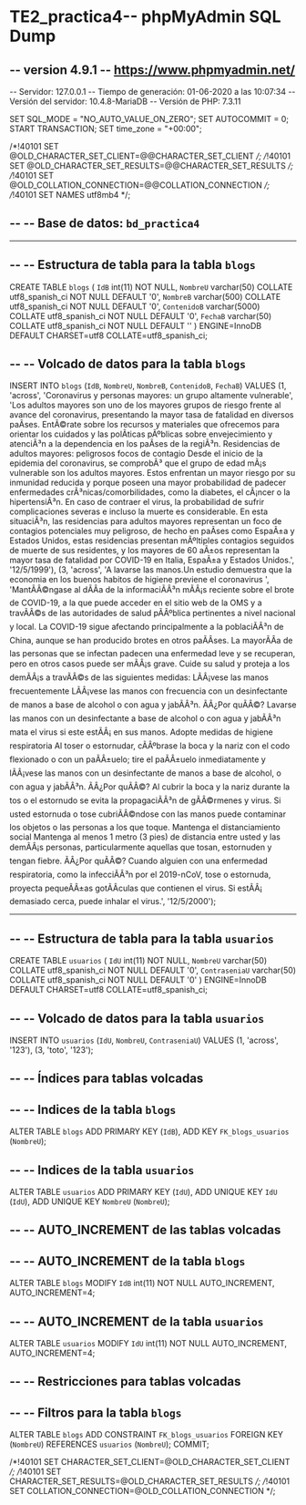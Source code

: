 # TE2_practica4-- phpMyAdmin SQL Dump
-- version 4.9.1
-- https://www.phpmyadmin.net/
--
-- Servidor: 127.0.0.1
-- Tiempo de generación: 01-06-2020 a las 10:07:34
-- Versión del servidor: 10.4.8-MariaDB
-- Versión de PHP: 7.3.11

SET SQL_MODE = "NO_AUTO_VALUE_ON_ZERO";
SET AUTOCOMMIT = 0;
START TRANSACTION;
SET time_zone = "+00:00";


/*!40101 SET @OLD_CHARACTER_SET_CLIENT=@@CHARACTER_SET_CLIENT */;
/*!40101 SET @OLD_CHARACTER_SET_RESULTS=@@CHARACTER_SET_RESULTS */;
/*!40101 SET @OLD_COLLATION_CONNECTION=@@COLLATION_CONNECTION */;
/*!40101 SET NAMES utf8mb4 */;

--
-- Base de datos: `bd_practica4`
--

-- --------------------------------------------------------

--
-- Estructura de tabla para la tabla `blogs`
--

CREATE TABLE `blogs` (
  `IdB` int(11) NOT NULL,
  `NombreU` varchar(50) COLLATE utf8_spanish_ci NOT NULL DEFAULT '0',
  `NombreB` varchar(500) COLLATE utf8_spanish_ci NOT NULL DEFAULT '0',
  `ContenidoB` varchar(5000) COLLATE utf8_spanish_ci NOT NULL DEFAULT '0',
  `FechaB` varchar(50) COLLATE utf8_spanish_ci NOT NULL DEFAULT ''
) ENGINE=InnoDB DEFAULT CHARSET=utf8 COLLATE=utf8_spanish_ci;

--
-- Volcado de datos para la tabla `blogs`
--

INSERT INTO `blogs` (`IdB`, `NombreU`, `NombreB`, `ContenidoB`, `FechaB`) VALUES
(1, 'across', 'Coronavirus y personas mayores: un grupo altamente vulnerable', 'Los adultos mayores son uno de los mayores grupos de riesgo frente al avance del coronavirus, presentando la mayor tasa de fatalidad en diversos paÃ­ses. EntÃ©rate sobre los recursos y materiales que ofrecemos para orientar los cuidados y las polÃ­ticas pÃºblicas sobre envejecimiento y atenciÃ³n a la dependencia en los paÃ­ses de la regiÃ³n.  Residencias de adultos mayores: peligrosos focos de contagio Desde el inicio de la epidemia del coronavirus, se comprobÃ³ que el grupo de edad mÃ¡s vulnerable son los adultos mayores. Estos enfrentan un mayor riesgo por su inmunidad reducida y porque poseen una mayor probabilidad de padecer enfermedades crÃ³nicas/comorbilidades, como la diabetes, el cÃ¡ncer o la hipertensiÃ³n. En caso de contraer el virus, la probabilidad de sufrir complicaciones severas e incluso la muerte es considerable. En esta situaciÃ³n, las residencias para adultos mayores representan un foco de contagios potenciales muy peligroso, de hecho en  paÃ­ses como EspaÃ±a y Estados Unidos, estas residencias  presentan mÃºltiples contagios seguidos de muerte de sus residentes, y los mayores de 60 aÃ±os representan la mayor tasa de fatalidad por COVID-19 en Italia, EspaÃ±a y Estados Unidos.', '12/5/1999'),
(3, 'across', 'A lavarse las manos.Un estudio demuestra que la economia en los buenos habitos de higiene previene el coronavirus ', 'MantÃÂ©ngase al dÃÂ­a de la informaciÃÂ³n mÃÂ¡s reciente sobre el brote de COVID-19, a la que puede acceder en el sitio web de la OMS y a travÃÂ©s de las autoridades de salud pÃÂºblica pertinentes a nivel nacional y local. La COVID-19 sigue afectando principalmente a la poblaciÃÂ³n de China, aunque se han producido brotes en otros paÃÂ­ses. La mayorÃÂ­a de las personas que se infectan padecen una enfermedad leve y se recuperan, pero en otros casos puede ser mÃÂ¡s grave. Cuide su salud y proteja a los demÃÂ¡s a travÃÂ©s de las siguientes medidas:  LÃÂ¡vese las manos frecuentemente LÃÂ¡vese las manos con frecuencia con un desinfectante de manos a base de alcohol o con agua y jabÃÂ³n.  ÃÂ¿Por quÃÂ©? Lavarse las manos con un desinfectante a base de alcohol o con agua y jabÃÂ³n mata el virus si este estÃÂ¡ en sus manos.  Adopte medidas de higiene respiratoria Al toser o estornudar, cÃÂºbrase la boca y la nariz con el codo flexionado o con un paÃÂ±uelo; tire el paÃÂ±uelo inmediatamente y lÃÂ¡vese las manos con un desinfectante de manos a base de alcohol, o con agua y jabÃÂ³n.  ÃÂ¿Por quÃÂ©? Al cubrir la boca y la nariz durante la tos o el estornudo se evita la propagaciÃÂ³n de gÃÂ©rmenes y virus. Si usted estornuda o tose cubriÃÂ©ndose con las manos puede contaminar los objetos o las personas a los que toque.  Mantenga el distanciamiento social Mantenga al menos 1 metro (3 pies) de distancia entre usted y las demÃÂ¡s personas, particularmente aquellas que tosan, estornuden y tengan fiebre.  ÃÂ¿Por quÃÂ©? Cuando alguien con una enfermedad respiratoria, como la infecciÃÂ³n por el 2019-nCoV, tose o estornuda, proyecta pequeÃÂ±as gotÃÂ­culas que contienen el virus. Si estÃÂ¡ demasiado cerca, puede inhalar el virus.', '12/5/2000');

-- --------------------------------------------------------

--
-- Estructura de tabla para la tabla `usuarios`
--

CREATE TABLE `usuarios` (
  `IdU` int(11) NOT NULL,
  `NombreU` varchar(50) COLLATE utf8_spanish_ci NOT NULL DEFAULT '0',
  `ContraseniaU` varchar(50) COLLATE utf8_spanish_ci NOT NULL DEFAULT '0'
) ENGINE=InnoDB DEFAULT CHARSET=utf8 COLLATE=utf8_spanish_ci;

--
-- Volcado de datos para la tabla `usuarios`
--

INSERT INTO `usuarios` (`IdU`, `NombreU`, `ContraseniaU`) VALUES
(1, 'across', '123'),
(3, 'toto', '123');

--
-- Índices para tablas volcadas
--

--
-- Indices de la tabla `blogs`
--
ALTER TABLE `blogs`
  ADD PRIMARY KEY (`IdB`),
  ADD KEY `FK_blogs_usuarios` (`NombreU`);

--
-- Indices de la tabla `usuarios`
--
ALTER TABLE `usuarios`
  ADD PRIMARY KEY (`IdU`),
  ADD UNIQUE KEY `IdU` (`IdU`),
  ADD UNIQUE KEY `NombreU` (`NombreU`);

--
-- AUTO_INCREMENT de las tablas volcadas
--

--
-- AUTO_INCREMENT de la tabla `blogs`
--
ALTER TABLE `blogs`
  MODIFY `IdB` int(11) NOT NULL AUTO_INCREMENT, AUTO_INCREMENT=4;

--
-- AUTO_INCREMENT de la tabla `usuarios`
--
ALTER TABLE `usuarios`
  MODIFY `IdU` int(11) NOT NULL AUTO_INCREMENT, AUTO_INCREMENT=4;

--
-- Restricciones para tablas volcadas
--

--
-- Filtros para la tabla `blogs`
--
ALTER TABLE `blogs`
  ADD CONSTRAINT `FK_blogs_usuarios` FOREIGN KEY (`NombreU`) REFERENCES `usuarios` (`NombreU`);
COMMIT;

/*!40101 SET CHARACTER_SET_CLIENT=@OLD_CHARACTER_SET_CLIENT */;
/*!40101 SET CHARACTER_SET_RESULTS=@OLD_CHARACTER_SET_RESULTS */;
/*!40101 SET COLLATION_CONNECTION=@OLD_COLLATION_CONNECTION */;
